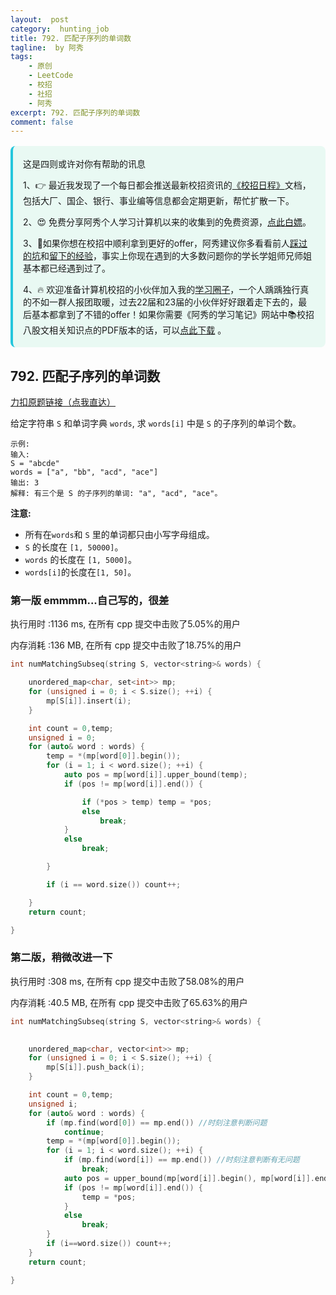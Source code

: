 ```yaml
---
layout:  post
category:  hunting_job
title: 792. 匹配子序列的单词数
tagline:  by 阿秀
tags:
    - 原创
    - LeetCode
    - 校招
    - 社招
    - 阿秀
excerpt: 792. 匹配子序列的单词数
comment: false
---
```




<div style="border-color: #24C6DC;
            background-color: #e9f9f3;         
            margin: 1rem 0;
        padding: .25rem 1rem;
        border-left-width: .3rem;
        border-left-style: solid;
        border-radius: .5rem;
        color: inherit;">
  <p>这是四则或许对你有帮助的讯息</p>
  <p>1、👉 最近我发现了一个每日都会推送最新校招资讯的<a style="text-decoration: underline" href="https://flowus.cn/ee50d5eb-3cd5-4f74-880e-95b215dd4ff2" target="_blank">《校招日程》</a>文档，包括大厂、国企、银行、事业编等信息都会定期更新，帮忙扩散一下。</p>  
  <p>2、😍
    免费分享阿秀个人学习计算机以来的收集到的免费资源，<a style="text-decoration: underline" href="/notes/07-resources/01-free/01-introduce.html" target="_blank">点此白嫖</a>。
  </p>
  <p>3、🚀如果你想在校招中顺利拿到更好的offer，阿秀建议你多看看前人<a style="text-decoration: underline" href="https://www.yuque.com/tuobaaxiu/httmmc/npg1k81zeq4wfpyz" target="_blank">踩过的坑</a>和<a style="text-decoration: underline"  target="_blank" href="https://www.yuque.com/tuobaaxiu/httmmc/gge9ppd0mbu2d3dp">留下的经验</a>，事实上你现在遇到的大多数问题你的学长学姐师兄师姐基本都已经遇到过了。
  </p>
  <p>4、🔥 欢迎准备计算机校招的小伙伴加入我的<a  style="text-decoration: underline" href="https://www.yuque.com/tuobaaxiu/httmmc/xg0otqvc17wfx4u9" target="_blank">学习圈子</a>，一个人踽踽独行真的不如一群人报团取暖，过去22届和23届的小伙伴好好跟着走下去的，最后基本都拿到了不错的offer！如果你需要《阿秀的学习笔记》网站中📚︎校招八股文相关知识点的PDF版本的话，可以<a style="text-decoration: underline" href="/notes/08-other/02-question.html#_5、如何下载阿秀的学习笔记内容pdf版本" target="_blank">点此下载</a> 。</p>   </div>


## 792. 匹配子序列的单词数

[力扣原题链接（点我直达）](https://leetcode-cn.com/problems/number-of-matching-subsequences/)

给定字符串 `S` 和单词字典 `words`, 求 `words[i]` 中是 `S` 的子序列的单词个数。

```
示例:
输入: 
S = "abcde"
words = ["a", "bb", "acd", "ace"]
输出: 3
解释: 有三个是 S 的子序列的单词: "a", "acd", "ace"。
```

**注意:**

- 所有在`words`和 `S` 里的单词都只由小写字母组成。
- `S` 的长度在 `[1, 50000]`。
- `words` 的长度在 `[1, 5000]`。
- `words[i]`的长度在`[1, 50]`。





### 第一版 emmmm...自己写的，很差

执行用时 :1136 ms, 在所有 cpp 提交中击败了5.05%的用户

内存消耗 :136 MB, 在所有 cpp 提交中击败了18.75%的用户

```c++
int numMatchingSubseq(string S, vector<string>& words) {

	unordered_map<char, set<int>> mp;
	for (unsigned i = 0; i < S.size(); ++i) {
		mp[S[i]].insert(i);
	}

	int count = 0,temp;
	unsigned i = 0;
	for (auto& word : words) {
		temp = *(mp[word[0]].begin());		
		for (i = 1; i < word.size(); ++i) {
			auto pos = mp[word[i]].upper_bound(temp);
			if (pos != mp[word[i]].end()) {

				if (*pos > temp) temp = *pos;
				else
					break;
			}
			else
				break;

		}

		if (i == word.size()) count++;

	}
	return count;

}
```







### 第二版，稍微改进一下

执行用时 :308 ms, 在所有 cpp 提交中击败了58.08%的用户

内存消耗 :40.5 MB, 在所有 cpp 提交中击败了65.63%的用户



```c++
int numMatchingSubseq(string S, vector<string>& words) {
	

	unordered_map<char, vector<int>> mp;
	for (unsigned i = 0; i < S.size(); ++i) {
		mp[S[i]].push_back(i);
	}

	int count = 0,temp;
	unsigned i;
	for (auto& word : words) {
		if (mp.find(word[0]) == mp.end()) //时刻注意判断问题
			continue;
		temp = *(mp[word[0]].begin());
		for (i = 1; i < word.size(); ++i) {
			if (mp.find(word[i]) == mp.end()) //时刻注意判断有无问题
				break;
			auto pos = upper_bound(mp[word[i]].begin(), mp[word[i]].end(),temp);
			if (pos != mp[word[i]].end()) {
				temp = *pos;
			}
			else
				break;
		}
		if (i==word.size()) count++;
	}
	return count;

}

```

